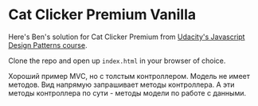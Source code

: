 # Cat Clicker Premium Vanilla

Here's Ben's solution for Cat Clicker Premium from [Udacity's Javascript Design Patterns course](https://www.udacity.com/course/javascript-design-patterns--ud989).

Clone the repo and open up `index.html` in your browser of choice.

Хороший пример MVC, но с толстым контроллером. Модель не имеет методов. Вид напрямую запрашивает методы контроллера. А эти методы контроллера по сути - методы модели по работе с данными.
